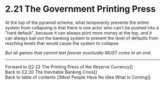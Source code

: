 # 2.21 The Government Printing Press

At the top of the pyramid scheme, what *temporarily* prevents the entire system from collapsing is that there is one actor who can't be pushed into a "hard default", because it can always print more money at the top, and it can always bail out the banking system to prevent the level of defaults from reaching levels that would cause the system to collapse. 

*But all games that cannot last forever eventually MUST come to an end.*

___

Forward to [[2.22 The Printing Press of the Reserve Currency]]  
Back to [[2.20 The Inevitable Banking Crisis]]   
Back to table of contents [[Most People Have No Idea What Is Coming]]   

